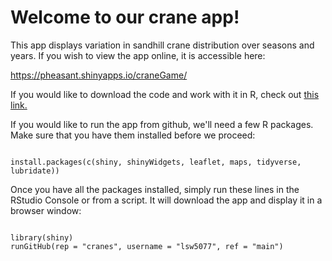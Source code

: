 
# Welcome to our crane app!

This app displays variation in sandhill crane distribution over seasons and years. If you wish to view the app online, it is accessible here:
  
  https://pheasant.shinyapps.io/craneGame/
  
  If you would like to download the code and work with it in R, check out [this link.](https://drive.google.com/drive/folders/1Quq8jMe42JD-6L2XY4xC3P1bcjvCtGGq?usp=sharing) 

If you would like to run the app from github, we'll need a few R packages. Make sure that you have them installed before we proceed:

```{r}

install.packages(c(shiny, shinyWidgets, leaflet, maps, tidyverse, lubridate))
```
Once you have all the packages installed, simply run these lines in the RStudio Console or from a script. It will download the app and display it in a browser window:


```{r}

library(shiny)
runGitHub(rep = "cranes", username = "lsw5077", ref = "main")

```


